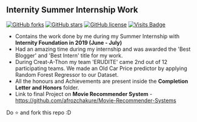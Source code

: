 ## Internity Summer Internship Work

<div>

[![GitHub forks](https://img.shields.io/github/forks/afrozchakure/Internity-Summer-Internship-Work?style=for-the-badge)](https://github.com/afrozchakure/Internity-Summer-Internship-Work/network)
[![GitHub stars](https://img.shields.io/github/stars/afrozchakure/Internity-Summer-Internship-Work?color=success&style=for-the-badge)](https://github.com/afrozchakure/Internity-Summer-Internship-Work/stargazers)
[![GitHub license](https://img.shields.io/github/license/afrozchakure/Internity-Summer-Internship-Work?color=blueviolet&style=for-the-badge)](https://github.com/afrozchakure/Internity-Summer-Internship-Work/blob/master/LICENSE)
[![Visits Badge](https://badges.pufler.dev/visits/afrozchakure/Internity-Summer-Internship-Work?color=orange&style=for-the-badge&logo)](https://badges.pufler.dev)
</div>



- Contains the work done by me during my Summer Internship with **Internity Foundation in 2019 (June - July)**
- Had an amazing time during my internship and was awarded the 'Best Blogger' and 'Best Intern' title for my work.
- During Creat-A-Thon my team 'ERUDITE' came 2nd out of 12 participating teams. We made an Old Car Price predictor by applying Random Forest Regressor to our Dataset.
- All the honours and Achievements are present inside the **Completion Letter and Honors** folder.
- Link to final Project on **Movie Recommender System** - https://github.com/afrozchakure/Movie-Recommender-Systems


Do :star: and fork this repo :D

